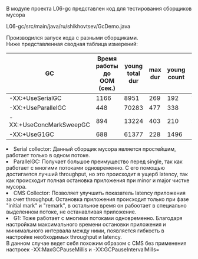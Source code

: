В модуле проекта L06-gc представлен код для тестирования сборщиков мусора<br>

L06-gc/src/main/java/ru/shikhovtsev/GcDemo.java<br>

Производился запуск кода с разными сборщиками.<br>
Ниже представленная сводная таблица измерений:<br>

GC                        | Время работы до OOM (сек.)|young total dur|max dur|young count|old dur|max dur|old count|
--------------------------|---------------------------|---------------|-------|-----------|-------|-------|---------|
-XX:+UseSerialGC          | 1166                      |8951           |269    |192        |795231 |2075   |1243     |
-XX:+UseParallelGC        | 448                       |70283          |477    |338        |159390 |883    |265      |
-XX:+UseConcMarkSweepGC   | 894                       |13224          |403    |210        |584774 |1813   |658      |
-XX:+UseG1GC              | 688                       |61377          |228    |1496       |193394 |821    |472      |


<li>Serial collector: Данный сборщик мусора является простейшим, работает только в одном потоке.
<li>ParallelGC: Получает большое преимущество перед single, так как работает с многими потоками одновременно. 
  С его помощью достигается лучший throughput,  но это происходит в ущерб latency,
  так как происходит полная остановка приложения при minor и major чистке мусора.
<li>CMS Collector: Позволяет улучшить показатель latency приложения за счет throughput. 
  Остановка приложения происходит только при фазе "initial mark" и "remark", в остальное время он рабоотает в специально выделенном потоке, 
  не останавливая приложение.
<li>G1: Тоже работает с многими потоками одновременно. Благодаря настройкам максимального времени остановки приложения и минимального интервала между ними,
  появляется гибкость в настройке необходимых throughput и latency. 
  <br>В данном случае ведет себя похожим образом с CMS без применения настроек -XX:MaxGCPauseMillis и -XX:GCPauseIntervalMills= 
